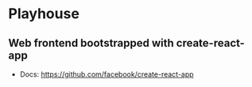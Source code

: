 # Playhouse

## Web frontend bootstrapped with create-react-app

- Docs: https://github.com/facebook/create-react-app

